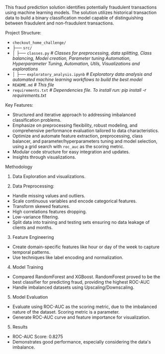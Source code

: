 This fraud prediction solution identifies potentially fraudulent transactions using machine learning models. 
The solution utilizes historical transaction data to build a binary classification model capable of distinguishing between fraudulent and non-fraudulent transactions. 

Project Structure:
- `checkout_home_challenge/`
- ├── `src/`
- │   ├── `classes.py`     *# Classes for preprocessing, data splitting, Class balancing, Model creation, Parameter tuning Automation, Hyperparameter Tuning, Automation, Utils, Visualizations and explorations*
- │   ├── `exploratory_analysis.ipynb`     *# Exploratory data analysis and automated machine learning workflows to build the best model*
- `README.md`                              *# This file*
- `requirements.txt`                       *# Dependencies file. To install run: pip install -r requirements.txt*

Key Features:
  - Structured and iterative approach to addressing imbalanced classification problems.
  - Emphasize on preprocessing flexibility, robust modeling, and comprehensive performance evaluation tailored to data characteristics.
  - Optimize and automate feature extraction, preprocessing, class balancer, and parameter/hyperparameters tuning and model selection, using a grid search with `roc_auc` as the scoring metric. 
  - Modular code structure for easy integration and updates.
  - Insights through visualizations.

Methodology
1. Data Exploration and visualizations.

2. Data Preprocessing:
  - Handle missing values and outliers.
  - Scale continuous variables and encode categorical features.
  - Transform skewed features.
  - High correlations features dropping.
  - Low-variance filtering.
  - Split data into training and testing sets ensuring no data leakage of clients and months. 

3. Feature Engineering
  - Create domain-specific features like hour or day of the week to capture temporal patterns.
  - Use techniques like label encoding and normalization.

4. Model Training
  - Compared RandomForest and XGBoost. RandomForest proved to be the best classifier for predicting fraud, providing the highest ROC-AUC
  - Handle imbalanced datasets using Upscaling/Downscaling.

5. Model Evaluation
  - Evaluate using ROC-AUC as the scoring metric, due to the imbalanced nature of the dataset. Scoring metric is a parameter.
  - Generate ROC-AUC curve and feature importance for visualization.

5. Results
  - ROC-AUC Score: 0.8275  
  - Demonstrates good performance, especially considering the data's imbalance.
